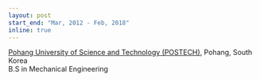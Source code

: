 ```yaml
---
layout: post
start_end: "Mar, 2012 - Feb, 2018"
inline: true
---
```


[Pohang University of Science and Technology (POSTECH)](https://postech.ac.kr/eng/), Pohang, South Korea \
B.S in Mechanical Engineering
